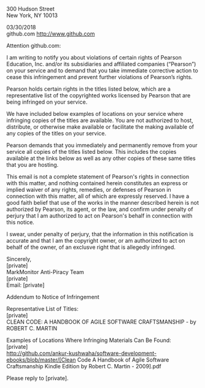 300 Hudson Street  
New York, NY 10013

03/30/2018  
github.com http://www.github.com

Attention github.com:

I am writing to notify you about violations of certain rights of Pearson Education, Inc. and/or its subsidiaries and affiliated companies (“Pearson”) on your service and to demand that you take immediate corrective action to cease this infringement and prevent further violations of Pearson’s rights.

Pearson holds certain rights in the titles listed below, which are a representative list of the copyrighted works licensed by Pearson that are being infringed on your service.

We have included below examples of locations on your service where infringing copies of the titles are available. You are not authorized to host, distribute, or otherwise make available or facilitate the making available of any copies of the titles on your service.

Pearson demands that you immediately and permanently remove from your service all copies of the titles listed below. This includes the copies available at the links below as well as any other copies of these same titles that you are hosting.

This email is not a complete statement of Pearson's rights in connection with this matter, and nothing contained herein constitutes an express or implied waiver of any rights, remedies, or defenses of Pearson in connection with this matter, all of which are expressly reserved. I have a good faith belief that use of the works in the manner described herein is not authorized by Pearson, its agent, or the law, and confirm under penalty of perjury that I am authorized to act on Pearson's behalf in connection with this notice.

I swear, under penalty of perjury, that the information in this notification is accurate and that I am the copyright owner, or am authorized to act on behalf of the owner, of an exclusve right that is allegedly infringed.

Sincerely,  
[private]  
MarkMonitor Anti-Piracy Team  
[private]  
Email: [private]

Addendum to Notice of Infringement

Representative List of Titles:  
[private]  
CLEAN CODE: A HANDBOOK OF AGILE SOFTWARE CRAFTSMANSHIP - by ROBERT C. MARTIN  

Examples of Locations Where Infringing Materials Can Be Found:  
[private]  
http://github.com/ankur-kushwaha/software-development-ebooks/blob/master/[Clean Code A Handbook of Agile Software Craftsmanship Kindle Edition by Robert C. Martin - 2009].pdf

Please reply to [private].
